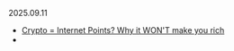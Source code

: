 2025.09.11

* [Crypto = Internet Points? Why it WON'T make you rich](https://www.youtube.com/watch?v=Llrs7herILg)
* []()
